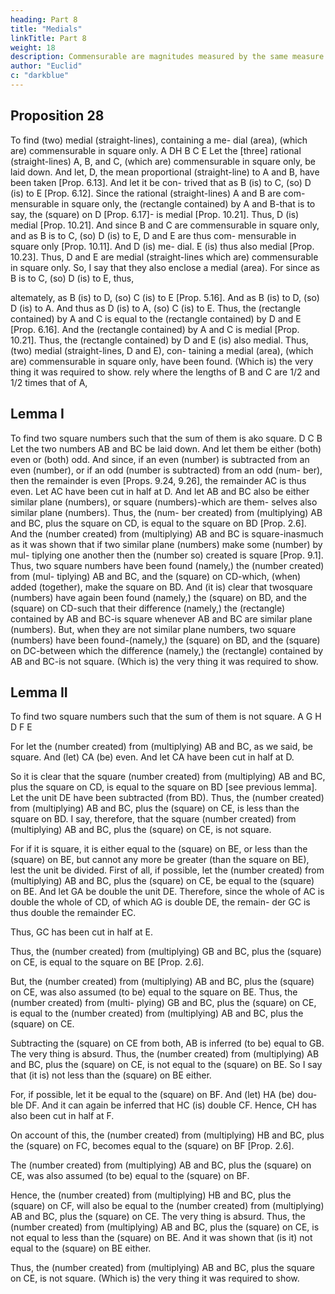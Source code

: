 ```yaml
---
heading: Part 8
title: "Medials"
linkTitle: Part 8
weight: 18
description: Commensurable are magnitudes measured by the same measure
author: "Euclid"
c: "darkblue"
---
```




## Proposition 28

To find (two) medial (straight-lines), containing a me- dial (area), (which are) commensurable in square only.
A
DH
B
C
E
Let the [three] rational (straight-lines) A, B, and C, (which are) commensurable in square only, be laid down. And let, D, the mean proportional (straight-line) to A and B, have been taken [Prop. 6.13]. And let it be con- trived that as B (is) to C, (so) D (is) to E [Prop. 6.12].
Since the rational (straight-lines) A and B are com- mensurable in square only, the (rectangle contained) by A and B-that is to say, the (square) on D [Prop. 6.17]- is medial [Prop. 10.21]. Thus, D (is) medial [Prop. 10.21]. And since B and C are commensurable in square only, and as B is to C, (so) D (is) to E, D and E are thus com- mensurable in square only [Prop. 10.11]. And D (is) me- dial. E (is) thus also medial [Prop. 10.23]. Thus, D and E are medial (straight-lines which are) commensurable in square only. So, I say that they also enclose a medial (area). For since as B is to C, (so) D (is) to E, thus,



altemately, as B (is) to D, (so) C (is) to E [Prop. 5.16]. And as B (is) to D, (so) D (is) to A. And thus as D (is) to A, (so) C (is) to E. Thus, the (rectangle contained) by A and C is equal to the (rectangle contained) by D and E [Prop. 6.16]. And the (rectangle contained) by A and C is medial [Prop. 10.21]. Thus, the (rectangle contained) by D and E (is) also medial.
Thus, (two) medial (straight-lines, D and E), con- taining a medial (area), (which are) commensurable in square only, have been found. (Which is) the very thing it was required to show.
rely where the lengths of B and C are 1/2 and 1/2 times that of A,

## Lemma I

To find two square numbers such that the sum of them is ako square.
D
C B
Let the two numbers AB and BC be laid down. And let them be either (both) even or (both) odd. And since, if an even (number) is subtracted from an even (number), or if an odd (number is subtracted) from an odd (num- ber), then the remainder is even [Props. 9.24, 9.26], the remainder AC is thus even. Let AC have been cut in half at D. And let AB and BC also be either similar plane (numbers), or square (numbers)-which are them- selves also similar plane (numbers). Thus, the (num- ber created) from (multiplying) AB and BC, plus the square on CD, is equal to the square on BD [Prop. 2.6]. And the (number created) from (multiplying) AB and BC is square-inasmuch as it was shown that if two similar plane (numbers) make some (number) by mul- tiplying one another then the (number so) created is square [Prop. 9.1]. Thus, two square numbers have been found (namely,) the (number created) from (mul- tiplying) AB and BC, and the (square) on CD-which, (when) added (together), make the square on BD.
And (it is) clear that twosquare (numbers) have again been found (namely,) the (square) on BD, and the (square) on CD-such that their difference (namely,) the (rectangle) contained by AB and BC-is square whenever AB and BC are similar plane (numbers). But, when they are not similar plane numbers, two square (numbers) have been found-(namely,) the (square) on BD, and the (square) on DC-between which the difference (namely,) the (rectangle) contained by AB and BC-is not square. (Which is) the very thing it was required to show.



## Lemma II

To find two square numbers such that the sum of them is not square.
A
G
H
D F E


For let the (number created) from (multiplying) AB and BC, as we said, be square. And (let) CA (be) even. And let CA have been cut in half at D. 

So it is clear that the square (number created) from (multiplying) AB and BC, plus the square on CD, is equal to the square on BD [see previous lemma]. Let the unit DE have been subtracted (from BD). Thus, the (number created) from (multiplying) AB and BC, plus the (square) on CE, is less than the square on BD. I say, therefore, that the square (number created) from (multiplying) AB and BC, plus the (square) on CE, is not square.

For if it is square, it is either equal to the (square) on BE, or less than the (square) on BE, but cannot any more be greater (than the square on BE), lest the unit be divided. First of all, if possible, let the (number created) from (multiplying) AB and BC, plus the (square) on CE, be equal to the (square) on BE. And let GA be double the unit DE. Therefore, since the whole of AC is double the whole of CD, of which AG is double DE, the remain- der GC is thus double the remainder EC. 

Thus, GC has been cut in half at E. 

Thus, the (number created) from (multiplying) GB and BC, plus the (square) on CE, is equal to the square on BE [Prop. 2.6]. 

But, the (number created) from (multiplying) AB and BC, plus the (square) on CE, was also assumed (to be) equal to the square on BE. Thus, the (number created) from (multi- plying) GB and BC, plus the (square) on CE, is equal to the (number created) from (multiplying) AB and BC, plus the (square) on CE.

Subtracting the (square) on CE from both, AB is inferred (to be) equal to GB. The very thing is absurd. Thus, the (number created) from (multiplying) AB and BC, plus the (square) on CE, is not equal to the (square) on BE. So I say that (it is) not less than the (square) on BE either.

For, if possible, let it be equal to the (square) on BF. And (let) HA (be) dou- ble DF. And it can again be inferred that HC (is) double CF. Hence, CH has also been cut in half at F. 

On account of this, the (number created) from (multiplying) HB and BC, plus the (square) on FC, becomes equal to the (square) on BF [Prop. 2.6].

The (number created) from (multiplying) AB and BC, plus the (square) on CE, was also assumed (to be) equal to the (square) on BF. 

Hence, the (number created) from (multiplying) HB and BC, plus the (square) on CF, will also be equal to the (number created) from (multiplying) AB and BC, plus the (square) on CE. The very thing is absurd. Thus,
the (number created) from (multiplying) AB and BC,
plus the (square) on CE, is not equal to less than the
(square) on BE. And it was shown that (is it) not equal
to the (square) on BE either. 

Thus, the (number created) from (multiplying) AB and BC, plus the square on CE, is not square. (Which is) the very thing it was required to show.


